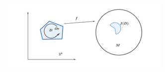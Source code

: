 <img src="https://github.com/McFuing/images-hosting/raw/main/images/chain.6it5g7g3mg80.png" alt="chain" />

<!--stackedit_data:
eyJoaXN0b3J5IjpbLTg3MjYxNzEzMCwtODcyNjE3MTMwLDIyOT
M3NzgzMiwtMjA4ODc0NjYxMiw0OTc4MTg4MTAsLTczMzkyMDU5
NCwtMTAxMjYyMjkwOCwtMjA3Njg5MjE2NSwtNjQ5Nzk1MTk1XX
0=
-->
